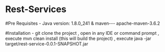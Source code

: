 # Rest-Services

#Pre Requisites -   Java version: 1.8.0_241  & maven--- apache-maven-3.6.2

#Installation -  git clone the project , open in any IDE or command prompt , execute mvn clean install (this will build the project) , execute java -jar target/rest-service-0.0.1-SNAPSHOT.jar
